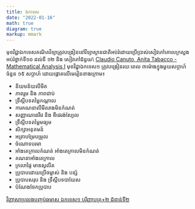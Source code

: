 ```yaml
---
title: ឯកទេស
date: "2022-01-16"
math: true
diagram: true
markup: mmark
---
```

មុខវិជ្ជាឯកទេសគណិតវិទ្យាត្រូវបង្រៀននៅវិទ្យាស្ថានជាតិអប់រំដោយប្រើប្រាស់សៀវភៅគោលក្រសួងអប់រំថ្នាក់ទី១០ ដល់ទី ១២ និង សៀវភៅជំនួយ\\
<a href="https://monyrattanak-nie.netlify.com/files/(Unitext) Claudio Canuto_ Anita Tabacco - Mathematical Analysis. 1-Springer.pdf" target="_blank"> Claudio Canuto, Anita Tabacco - Mathematical Analysis I</a>
មុខវិជ្ជាឯកទេស១ ត្រូវបង្រៀនរយៈពេល ៣ម៉ោងក្នុងមួយសប្តាហ៍ ចំនួន ១៥ សប្តាហ៍ ដោយផ្តោតលើមេរៀនខាងក្រោម៖
 - និយមន័យលីមីត
 - ភាពរួម និង ភាពជាប់
 - ទ្រឹស្តីបទតម្លៃកណ្តាល
 - ការគណនាលីមីតរាងមិនកំណត់
 - សញ្ញាណដេរីវេ និង ឌីផេរង់ស្យែល
 - ទ្រឹស្តីបទតម្លៃមធ្យម
 - សិក្សាអនុគមន៍
 - អត្រាបម្រែបម្រួល
 - ចំណោទបរមា
 - អាំងតេក្រាលកំណត់ អាំងតេក្រាលមិនកំណត់
 - គណនាអាំងតេក្រាល
 - ក្រលាផ្ទៃ មាឌសូលីត
 - ប្រូបាបដោយប្រើចម្លាស់ និង បន្សំ
 - ប្រូបាបសរុប និង ទ្រឹស្តីបទបាយែស
 - បំណែងចែកប្រូបាប

<a href="https://monyrattanak-nie.netlify.com/files/math1_NIE2.pdf" target="_blank"> វិញ្ញាសាប្រលងបញ្ចប់ឆមាស ឯកទេស១ បរិញ្ញាបត្រ+២ ជំនាន់ទី២</a>